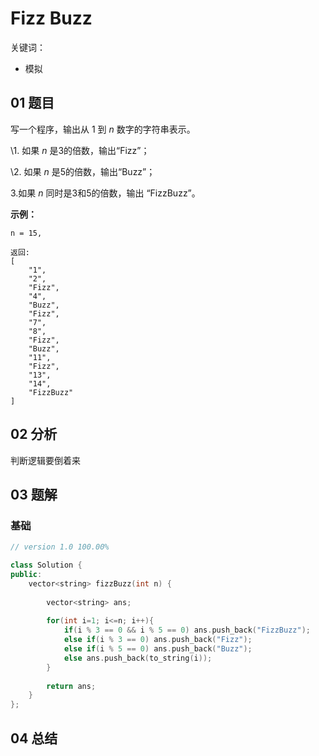 # Fizz Buzz 

关键词：

- 模拟

## 01 题目

写一个程序，输出从 1 到 *n* 数字的字符串表示。

\1. 如果 *n* 是3的倍数，输出“Fizz”；

\2. 如果 *n* 是5的倍数，输出“Buzz”；

3.如果 *n* 同时是3和5的倍数，输出 “FizzBuzz”。

**示例：**

```
n = 15,

返回:
[
    "1",
    "2",
    "Fizz",
    "4",
    "Buzz",
    "Fizz",
    "7",
    "8",
    "Fizz",
    "Buzz",
    "11",
    "Fizz",
    "13",
    "14",
    "FizzBuzz"
]
```

## 02 分析

判断逻辑要倒着来

## 03 题解

### 基础

```c++
// version 1.0 100.00%

class Solution {
public:
    vector<string> fizzBuzz(int n) {
        
        vector<string> ans;
        
        for(int i=1; i<=n; i++){
            if(i % 3 == 0 && i % 5 == 0) ans.push_back("FizzBuzz");
            else if(i % 3 == 0) ans.push_back("Fizz");
            else if(i % 5 == 0) ans.push_back("Buzz");
            else ans.push_back(to_string(i));
        }
        
        return ans;
    }
};
```

## 04 总结

